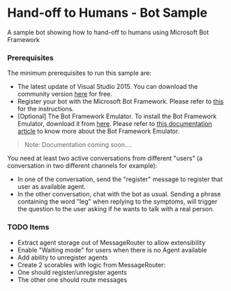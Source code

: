 # Hand-off to Humans - Bot Sample 

A sample bot showing how to hand-off to humans using Microsoft Bot Framework

### Prerequisites
The minimum prerequisites to run this sample are:
* The latest update of Visual Studio 2015. You can download the community version [here](http://www.visualstudio.com) for free.
* Register your bot with the Microsoft Bot Framework. Please refer to [this](https://docs.botframework.com/en-us/csharp/builder/sdkreference/gettingstarted.html#registering) for the instructions.
* [Optional] The Bot Framework Emulator. To install the Bot Framework Emulator, download it from [here](https://emulator.botframework.com/). Please refer to [this documentation article](https://github.com/microsoft/botframework-emulator/wiki/Getting-Started) to know more about the Bot Framework Emulator.

> Note: Documentation coming soon....

You need at least two active conversations from different "users" (a conversation in two different channels for example):

* In one of the conversation, send the "register" message to register that user as available agent. 
* In the other conversation, chat with the bot as usual. Sending a phrase containing the word "leg" when replying to the symptoms, will trigger the question to the user asking if he wants to talk with a real person. 


### TODO Items

* Extract agent storage out of MessageRouter to allow extensibility
* Enable "Waiting mode" for users when there is no Agent available
* Add ability to unregister agents
* Create 2 scorables with logic from MessageRouter:
 * One should register/unregister agents
 * The other one should route messages